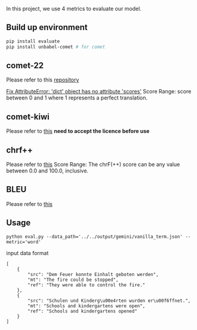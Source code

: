 In this project, we use 4 metrics to evaluate our model.

## Build up environment
```bash
pip install evaluate
pip install unbabel-comet # for comet

```
## comet-22
Please refer to this [repository](https://huggingface.co/Unbabel/wmt22-comet-da)

[Fix AttributeError: 'dict' object has no attribute 'scores'](https://github.com/Unbabel/COMET/issues/183)
Score Range: score between 0 and 1 where 1 represents a perfect translation.

## comet-kiwi
Please refer to [this](https://huggingface.co/Unbabel/wmt22-cometkiwi-da)
**need to accept the licence before use**

## chrf++
Please refer to [this](https://huggingface.co/spaces/evaluate-metric/chrf)
Score Range: The chrF(++) score can be any value between 0.0 and 100.0, inclusive.

## BLEU 
Please refer to [this](https://huggingface.co/spaces/evaluate-metric/bleu)



## Usage
```shell
python eval.py --data_path='../../output/gemini/vanilla_term.json' --metric='word'
```

input data format
```text
[
    {
        "src": "Dem Feuer konnte Einhalt geboten werden",
        "mt": "The fire could be stopped",
        "ref": "They were able to control the fire."
    },
    {
        "src": "Schulen und Kinderg\u00e4rten wurden er\u00f6ffnet.",
        "mt": "Schools and kindergartens were open",
        "ref": "Schools and kindergartens opened"
    }
]
```